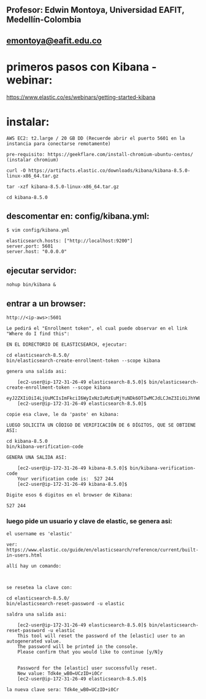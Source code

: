 ## Profesor: Edwin Montoya, Universidad EAFIT, Medellín-Colombia
## emontoya@eafit.edu.co

# primeros pasos con Kibana - webinar:

https://www.elastic.co/es/webinars/getting-started-kibana

# instalar:

    AWS EC2: t2.large / 20 GB DD (Recuerde abrir el puerto 5601 en la instancia para conectarse remotamente)

    pre-requisito: https://geekflare.com/install-chromium-ubuntu-centos/ (instalar chromium)

    curl -O https://artifacts.elastic.co/downloads/kibana/kibana-8.5.0-linux-x86_64.tar.gz

    tar -xzf kibana-8.5.0-linux-x86_64.tar.gz

    cd kibana-8.5.0

## descomentar en: config/kibana.yml:

    $ vim config/kibana.yml

    elasticsearch.hosts: ["http://localhost:9200"]
    server.port: 5601
    server.host: "0.0.0.0"

## ejecutar servidor:

    nohup bin/kibana &

## entrar a un browser:

    http://<ip-aws>:5601

    Le pedirá el "Enrollment token", el cual puede observar en el link "Where do I find this":

    EN EL DIRECTORIO DE ELASTICSEARCH, ejecutar:

    cd elasticsearch-8.5.0/
    bin/elasticsearch-create-enrollment-token --scope kibana

    genera una salida asi:

        [ec2-user@ip-172-31-26-49 elasticsearch-8.5.0]$ bin/elasticsearch-create-enrollment-token --scope kibana
        eyJ2ZXIiOiI4LjUuMCIsImFkciI6WyIxNzIuMzEuMjYuNDk6OTIwMCJdLCJmZ3IiOiJhYWE4MGVkOTU3N2MzN2E4MmNmMGMwYTM0MWZlNjU0ODExNmQyZGNmYmViYTEzMjE4ZTQzNDM5ZWYzMjNhZThhIiwia2V5IjoiRHhMM1FvUUJuam5NOEZyYndveEM6VUhNWVdZVHBTZ21vQ1JzUUYyUkwtZyJ9
        [ec2-user@ip-172-31-26-49 elasticsearch-8.5.0]$

    copie esa clave, le da 'paste' en kibana:

    LUEGO SOLICITA UN CÓDIGO DE VERIFICACIÓN DE 6 DÍGITOS, QUE SE OBTIENE ASI:

    cd kibana-8.5.0
    bin/kibana-verification-code

    GENERA UNA SALIDA ASI:

        [ec2-user@ip-172-31-26-49 kibana-8.5.0]$ bin/kibana-verification-code
        Your verification code is:  527 244 
        [ec2-user@ip-172-31-26-49 kibana-8.5.0]$ 

    Digite esos 6 digitos en el browser de Kibana:

    527 244 

### luego pide un usuario y clave de elastic, se genera asi:

    el username es 'elastic'

    ver: https://www.elastic.co/guide/en/elasticsearch/reference/current/built-in-users.html

    allí hay un comando:



    se resetea la clave con:

    cd elasticsearch-8.5.0/
    bin/elasticsearch-reset-password -u elastic

    saldra una salida asi:

        [ec2-user@ip-172-31-26-49 elasticsearch-8.5.0]$ bin/elasticsearch-reset-password -u elastic
        This tool will reset the password of the [elastic] user to an autogenerated value.
        The password will be printed in the console.
        Please confirm that you would like to continue [y/N]y


        Password for the [elastic] user successfully reset.
        New value: Tdk4e_wB0=UCzID+i0Cr
        [ec2-user@ip-172-31-26-49 elasticsearch-8.5.0]$

    la nueva clave sera: Tdk4e_wB0=UCzID+i0Cr




